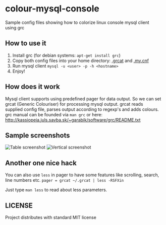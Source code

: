 colour-mysql-console
====================
Sample config files showing how to colorize linux console mysql client using grc

How to use it
-------------
1. Install grc (for debian systems: `apt-get install grc`)
2. Copy both config files into your home directory: [.grcat](./.grcat) and [.my.cnf](./.my.cnf)
3. Run mysql client `mysql -u <user> -p -h <hostname>`
4. Enjoy!

How does it work
----------------
Mysql client supports using predefined pager for data output.
So we can set grcat (Generic Colouriser) for processing mysql output.
grcat reads supplied config file, parses output according to regexp's and adds colours.
grc manual can be founded via `man grc` or here: http://kassiopeia.juls.savba.sk/~garabik/software/grc/README.txt

Sample screenshots
------------------

![Table screenshot](https://raw.github.com/nitso/colour-mysql-console/master/Screen_table.png)
![Vertical screenshot](https://raw.github.com/nitso/colour-mysql-console/master/Screen_G.png)

Another one nice hack
---------------------
You can also use `less` in pager to have some features like scrolling, search, line numbers etc.
`pager = grcat ~/.grcat | less -RSFXin`

Just type `man less` to read about less parameters.

LICENSE
-------
Project distributes with standard MIT license
